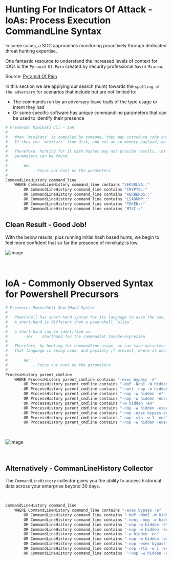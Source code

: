 # Hunting For Indicators Of Attack - IoAs: Process Execution CommandLine Syntax

In some cases, a SOC approaches monitoring proactively through dedicated threat hunting expertise.

One fantastic resource to understand the increased levels of context for IOCs is the `Pyramid Of Pain` created by
security professional `David Bianco`.

Source: [Pyramid Of Pain](http://detect-respond.blogspot.com/2013/03/the-pyramid-of-pain.html)

In this section we are applying our search (hunt) towards the `spotting of the adversary` for scenarios that include but are not limited to:

* The commands run by an adversary leave trails of the type usage or intent they had 
* Or some specific software has unique commandline parameters that can be used to identify their presence

```bash
# Presence: Mimikatz Cli - IoA
#
#   When `mimikatz` is compiled by someone, they may introduce code changes.
#   If they run `mimikatz` from disk, and not an in-memory payload, we can use the CLI params.
#
#   Therefore, hunting for it with hashes may not provide results, let's see if the commandline
#   parameters can be found.
#
#       We:
#           - Focus our hunt on the parameters
#
CommandLineHistory command_line
    WHERE CommandLineHistory command_line contains "SEKURLSA::"
        OR CommandLineHistory command_line contains "CRYPTO::"
        OR CommandLineHistory command_line contains "KERBEROS::"
        OR CommandLineHistory command_line contains "LSADUMP::"
        OR CommandLineHistory command_line contains "TOKEN::"
        OR CommandLineHistory command_line contains "MISC::"
```

## **Clean Result - Good Job!**

With the below results, plus running initial hash based hunts, we begin to feel more confident that so far the presence of mimikatz is low.

![image](https://user-images.githubusercontent.com/11415591/80040594-6ae5eb80-84c8-11ea-9b62-158f51557c47.png)

<br />

# IoA - Commonly Observed Syntax for Powershell Precursors


```bash
# Presence: Powershell ShortHand Syntax
#
#   Powershell has short-hand syntax for its language to ease the use.
#   A short-hand is different than a powershell `alias`.
#
#   A short-hand can be identified as:
#       -iex    shorthand for the commandlet Invoke-Expresion
#
#   Therefore, by hunting for commandline usage, we can save ourselves work and explore how
#   that language is being used, and possibly if present, where it occurred.
#
#       We:
#           - Focus our hunt on the parameters
#
ProcessHistory parent_cmdline
    WHERE ProcessHistory parent_cmdline contains "-exec bypass -e"
        OR ProcessHistory parent_cmdline contains "-NoP -NonI -W Hidden -E"
        OR ProcessHistory parent_cmdline contains "-noni -nop -w hidden -e"
        OR ProcessHistory parent_cmdline contains "-nop -w hidden -e"
        OR ProcessHistory parent_cmdline contains "-nop -w hidden -encodedcommand"
        OR ProcessHistory parent_cmdline contains "-w hidden -en"
        OR ProcessHistory parent_cmdline contains "-nop -w hidden -exec bypass -enc"
        OR ProcessHistory parent_cmdline contains "-nop -exec bypass encodedcommand"
        OR ProcessHistory parent_cmdline contains "-nop -sta -w 1 -enc"
        OR ProcessHistory parent_cmdline contains "-nop -w hidden -exec bypass -enc"
```
<br />

![image](https://user-images.githubusercontent.com/11415591/80042026-f745dd80-84cb-11ea-9830-2720a234ba60.png)

<br/>

## Alternatively - CommanLineHistory Collector

The `CommandLineHistory` collector gives you the ability to access historical data across your enterprise beyond 30 days.

<br />

```bash
CommandLineHistory command_line
    WHERE CommandLineHistory command_line contains "-exec bypass -e"
        OR CommandLineHistory command_line contains "-NoP -NonI -W Hidden -E"
        OR CommandLineHistory command_line contains "-noni -nop -w hidden -e"
        OR CommandLineHistory command_line contains "-nop -w hidden -e"
        OR CommandLineHistory command_line contains "-nop -w hidden -encodedcommand"
        OR CommandLineHistory command_line contains "-w hidden -en"
        OR CommandLineHistory command_line contains "-nop -w hidden -exec bypass -enc"
        OR CommandLineHistory command_line contains "-nop -exec bypass encodedcommand"
        OR CommandLineHistory command_line contains "-nop -sta -w 1 -enc"
        OR CommandLineHistory command_line contains  "-nop -w hidden -exec bypass -enc"
```
